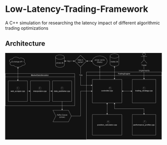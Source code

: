 # Low-Latency-Trading-Framework
A C++ simulation for researching the latency impact of different algorithmic trading optimizations

## Architecture
![alt text](https://github.com/Erik-Kelemen/Low-Latency-Trading-Framework/blob/main/imgs/LLFT-Architecture.drawio.png)
